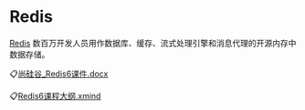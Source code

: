 # Redis

[Redis](https://redis.io/) 数百万开发人员用作数据库、缓存、流式处理引擎和消息代理的开源内存中数据存储。

:clipboard:[尚硅谷_Redis6课件.docx](file/尚硅谷_Redis6课件.docx)

:clipboard:[Redis6课程大纲.xmind](file/Redis6课程大纲.xmind)
